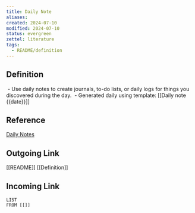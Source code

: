 ```yaml
---
title: Daily Note
aliases: 
created: 2024-07-10
modified: 2024-07-10
status: evergreen
zettel: literature
tags:
  - README/definition
---
```

## Definition
 - Use daily notes to create journals, to-do lists, or daily logs for things you discovered during the day.
 - Generated daily using template: [[Daily note {{date}}]] 
## Reference
[Daily Notes](https://help.obsidian.md/Plugins/Daily+notes)
## Outgoing Link
[[README]]
[[Definition]]
## Incoming Link
```dataview
LIST
FROM [[]]
```